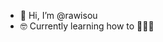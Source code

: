 - 👋 Hi, I’m @rawisou
- 🤓 Currently learning how to 👩🏻‍💻
<!---
rawisou/rawisou is a ✨ special ✨ repository because its `README.md` (this file) appears on your GitHub profile.
You can click the Preview link to take a look at your changes.
--->
